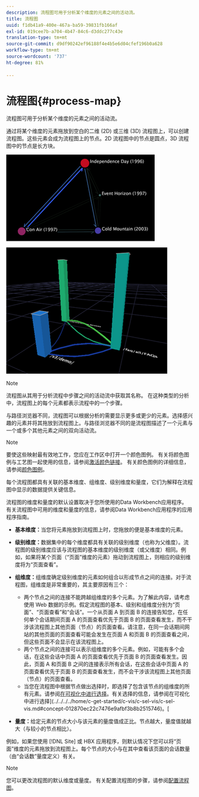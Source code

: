 ```yaml
---
description: 流程图可用于分析某个维度的元素之间的活动流。
title: 流程图
uuid: f1db41a9-400e-467a-ba59-39831fb166af
exl-id: 019cee7b-a704-4b47-84c6-d3ddc277c43e
translation-type: tm+mt
source-git-commit: d9df90242ef96188f4e4b5e6d04cfef196b0a628
workflow-type: tm+mt
source-wordcount: '737'
ht-degree: 81%

---
```


# 流程图{#process-map}

流程图可用于分析某个维度的元素之间的活动流。

通过将某个维度的元素拖放到空白的二维 (2D) 或三维 (3D) 流程图上，可以创建流程图。这些元素会成为流程图上的节点。2D 流程图中的节点是圆点，3D 流程图中的节点是长方块。

![](assets/vis_2DProcessMap.png)

![](assets/vis_3DProcessMap.png)

>[!NOTE]
>
>流程图从其用于分析流程中步骤之间的活动流中获取其名称。 在这种类型的分析中，流程图上的每个元素都表示流程中的一个步骤。

与路径浏览器不同，流程图可以根据分析的需要显示更多或更少的元素。选择感兴趣的元素并将其拖放到流程图上。与路径浏览器不同的是流程图描述了一个元素与一个或多个其他元素之间的双向活动流。

>[!NOTE]
>
>要使这些映射最有效地工作，您应在工作区中打开一个颜色图例。 有关将颜色图例与工艺图一起使用的信息，请参阅[激活颜色链接](../../../../home/c-get-started/c-analysis-vis/c-proc-maps/c-act-color-lnks.md#concept-2c9b9f67f2bd4cd7a5431fa21c094edc)。 有关颜色图例的详细信息，请参阅[颜色图例](../../../../home/c-get-started/c-analysis-vis/c-legends/c-color-leg.md#concept-f84d51dc0d6547f981d0642fc2d01358)。

每个流程图都具有关联的基本维度、组维度、级别维度和量度，它们为解释在流程图中显示的数据提供关键信息。

流程图的维度和量度的默认设置取决于您所使用的Data Workbench应用程序。 有关流程图中可用的维度和量度的信息，请参阅Data Workbench应用程序的应用程序指南。

* **基本维度：**&#x200B;当您将元素拖放到流程图上时，您拖放的便是基本维度的元素。
* **级别维度：**&#x200B;数据集中的每个维度都具有关联的级别维度（也称为父维度）。流程图的级别维度应该与流程图的基本维度的级别维度（或父维度）相同。例如，如果将某个页面（“页面”维度的元素）拖动到流程图上，则相应的级别维度将为“页面查看”。
* **组维度：**&#x200B;组维度确定级别维度的元素如何组合以形成节点之间的连接。对于流程图，组维度是非常重要的，其主要原因有三个：

   * 两个节点之间的连接不能跨越组维度的多个元素。为了解此内容，请考虑使用 Web 数据的示例。假定流程图的基本、级别和组维度分别为“页面”、“页面查看”和“会话”。一个从页面 A 到页面 B 的连接告知您，在任何单个会话期间页面 A 的页面查看优先于页面 B 的页面查看发生，而不干涉该流程图上其他页面（节点）的页面查看。请注意，在同一会话期间网站的其他页面的页面查看可能会发生在页面 A 和页面 B 的页面查看之间，但这些页面不会显示在该流程图上。
   * 两个节点之间的连接可以表示组维度的多个元素。例如，可能有多个会话，在这些会话中页面 A 的页面查看优先于页面 B 的页面查看发生。因此，页面 A 和页面 B 之间的连接表示所有会话，在这些会话中页面 A 的页面查看优先于页面 B 的页面查看发生，而不会干涉该流程图上其他页面（节点）的页面查看。
   * 当您在流程图中根据节点做出选择时，即选择了包含该节点的组维度的所有元素。请参阅[在可视化中进行选择](../../../../home/c-get-started/c-vis/c-sel-vis/c-sel-vis.md#concept-012870ec22c7476e9afbf3b8b2515746)。有关选择的信息，请参阅在可视化中进行选择](../../../../home/c-get-started/c-vis/c-sel-vis/c-sel-vis.md#concept-012870ec22c7476e9afbf3b8b2515746)。[

* **量度：**&#x200B;给定元素的节点大小与该元素的量度值成正比。节点越大，量度值就越大（与较小的节点相比）。

例如，如果您使用 [!DNL Site] 或 HBX 应用程序，则默认情况下您可以将“页面”维度的元素拖放到流程图上。每个节点的大小与在其中查看该页面的会话数量（由“会话数”量度定义）有关。

>[!NOTE]
>
>您可以更改流程图的默认维度或量度。 有关配置流程图的步骤，请参阅[配置流程图](../../../../home/c-get-started/c-intf-anlys-ftrs/t-config-proc-maps.md#task-4a95730b18a14bc790a77c013832b2d6)。
